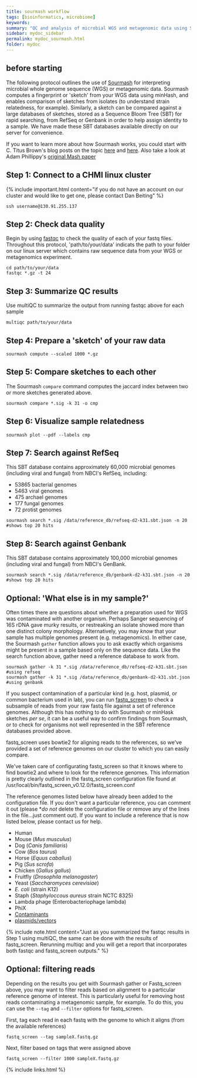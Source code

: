 ```yaml
---
title: sourmash workflow
tags: [bioinformatics, microbiome]
keywords:
summary: "QC and analysis of microbial WGS and metagenomic data using Sourmash"
sidebar: mydoc_sidebar
permalink: mydoc_sourmash.html
folder: mydoc
---
```


## before starting
The following protocol outlines the use of [Sourmash](https://sourmash.readthedocs.io/en/latest/) for interpreting microbial whole genome sequence (WGS) or metagenomic data.  Sourmash computes a fingerprint or 'sketch' from your WGS data using minHash, and enables comparison of sketches from isolates (to understand strain relatedness, for example).  Similarly, a sketch can be compared against a large databases of sketches, stored as a Sequence Bloom Tree (SBT) for rapid searching, from RefSeq or Genbank in order to help assign identity to a sample.  We have made these SBT databases available directly on our server for convenience.

If you want to learn more about how Sourmash works, you could start with C. Titus Brown's blog posts on the topic [here](http://ivory.idyll.org/blog/2016-sourmash-sbt.html) and [here](http://ivory.idyll.org/blog/2016-sourmash-sbt-more.html).  Also take a look at Adam Phillippy's [original Mash paper](https://genomebiology.biomedcentral.com/articles/10.1186/s13059-016-0997-x)


## Step 1: Connect to a CHMI linux cluster

{% include important.html content="if you do not have an account on our cluster and would like to get one, please contact Dan Beiting" %}

```
ssh username@130.91.255.137
```

## Step 2: Check data quality

Begin by using [fastqc](https://www.bioinformatics.babraham.ac.uk/projects/download.html) to check the quality of each of your fastq files.  Throughout this protocol, 'path/to/your/data' indicats the path to your folder on our linux server which contains raw sequence data from your WGS or metagenomics experiment.

```
cd path/to/your/data
fastqc *.gz -t 24
```

## Step 3: Summarize QC results

Use multiQC to summarize the output from running fastqc above for each sample

```
multiqc path/to/your/data
```
## Step 4: Prepare a 'sketch' of your raw data

```
sourmash compute --scaled 1000 *.gz
```

## Step 5: Compare sketches to each other

The Sourmash ```compare``` command computes the jaccard index between two or more sketches generated above.

```
sourmash compare *.sig -k 31 -o cmp
```

## Step 6: Visualize sample relatedness

```
sourmash plot --pdf --labels cmp
```

## Step 7: Search against RefSeq

This SBT database contains approximately 60,000 microbial genomes (including viral and fungal) from NBCI's RefSeq, including:

- 53865 bacterial genomes
- 5463 viral genomes
- 475 archael genomes
- 177 fungal genomes
- 72 protist genomes

```
sourmash search *.sig /data/reference_db/refseq-d2-k31.sbt.json -n 20 
#shows top 20 hits
```

## Step 8: Search against Genbank

This SBT database contains approximately 100,000 microbial genomes (including viral and fungal) from NBCI's GenBank.

```
sourmash search *.sig /data/reference_db/genbank-d2-k31.sbt.json -n 20
#shows top 20 hits
```

## Optional: 'What else is in my sample?'

Often times there are questions about whether a preparation used for WGS was contaminated with another organism.  Perhaps Sanger sequencing of 16S rDNA gave murky results, or restreaking an isolate showed more than one distinct colony morphology.  Alternatively, you may *know* that your sample has multiple genomes present (e.g. metagenomics).  In either case, the Sourmash ```gather``` function allows you to ask exactly which organisms might be present in a sample based only on the sequence data.  Like the search function above, gather need a reference database to work from.

```
sourmash gather -k 31 *.sig /data/reference_db/refseq-d2-k31.sbt.json #using refseq
sourmash gather -k 31 *.sig /data/reference_db/genbank-d2-k31.sbt.json #using genbank

```

If you suspect contamination of a particular kind (e.g. host, plasmid, or common bacterium used in lab), you can run [fastq_screen](https://www.bioinformatics.babraham.ac.uk/projects/fastq_screen/_build/html/index.html) to check a subsample of reads from your raw fastq file against a set of reference genomes.  Although this has nothing to do with Sourmash or minHask sketches *per se*, it can be a useful way to confirm findings from Sourmash, or to check for organisms not well represented in the SBT reference databases provided above.

fastq_screen uses bowtie2 for aligning reads to the references, so we've provided a set of reference genomes on our cluster to which you can easily compare.

We've taken care of configurating fastq_screen so that it knows where to find bowtie2 and where to look for the reference genomes.  This information is pretty clearly outlined in the fastq_screen configuration file found at /usr/local/bin/fastq_screen_v0.12.0/fastq_screen.conf

The reference genomes listed below have already been added to the configuration file.  If you don't want a particular reference, you can comment it out (please **do not* delete the configuration file or remove any of the lines in the file...just comment out).  If you want to include a reference that is now listed below, please contact us for help.

- Human
- Mouse (*Mus musculus*)
- Dog (*Canis familiaris*)
- Cow (*Bos taurus*)
- Horse (*Equus caballus*)
- Pig (*Sus scrofa*)
- Chicken (*Gallus gallus*)
- Fruitfly (*Drosophila melanogaster*)
- Yeast (*Saccharomyces cerevisiae*)
- *E. coli* (strain K12)
- Staph (*Staphyloccous aureus* strain NCTC 8325)
- Lambda phage (Enterobacteriophage lambda)
- PhiX 
- [Contaminants](www.bioinformatics.babraham.ac.uk/projects/fastqc)
- [plasmids/vectors](http://www.ncbi.nlm.nih.gov/VecScreen/UniVec.html)

{% include note.html content="Just as you summarized the fastqc results in Step 1 using multiQC, the same can be done with the results of fastq_screen.  Rerunning multiqc and you will get a report that incorporates both fastqc and fastq_screen outputs." %}


## Optional: filtering reads

Depending on the results you get with Sourmash gather or Fastq_screen above, you may want to filter reads based on alignment to a particular reference genome of interest.  This is particularly useful for removing host reads contaminating a metagenomic sample, for example.  To do this, you can use the ```--tag``` and ```--filter``` options for fastq_screen.

First, tag each read in each fastq with the genome to which it aligns (from the available references)

```
fastq_screen --tag sampleX.fastq.gz
```

Next, filter based on tags that were assigned above

```
fastq_screen --filter 1000 sampleX.fastq.gz
``` 


{% include links.html %}





